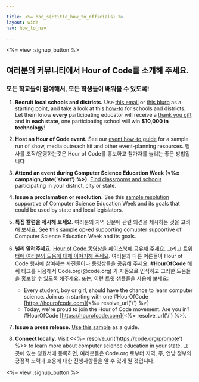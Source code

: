 ```yaml
---

title: <%= hoc_s(:title_how_to_officials) %>
layout: wide
nav: how_to_nav

---
```


<%= view :signup_button %>

## 여러분의 커뮤니티에서 Hour of Code를 소개해 주세요.

### 모든 학교들이 참여해서, 모든 학생들이 배워볼 수 있도록!

  1. **Recruit local schools and districts.** Use [this email](<%= resolve_url('/resources#sample-emails') %>) or [this blurb](<%= resolve_url('/resources/stats') %>) as a starting point, and take a look at this [how-to](<%= resolve_url('/resources/how-to') %>) for schools and districts. Let them know **every** participating educator will receive a [thank you gift](<%= resolve_url('/resources/how-to') %>) and in **each state**, one participating school will win **$10,000 in technology**!

  2. **Host an Hour of Code event.** See our [event how-to guide](<%= resolve_url('/resources/how-to-event') %>) for a sample run of show, media outreach kit and other event-planning resources. 행사를 조직/운영하는것은 Hour of Code를 홍보하고 참가자를 늘리는 좋은 방법입니다

  3. **Attend an event during Computer Science Education Week (<%= campaign_date('short') %>).** [Find classrooms and schools](<%= resolve_url('/events') %>) participating in your district, city or state.

  4. **Issue a proclamation or resolution.** See this [sample resolution](<%= resolve_url('resources/proclamation') %>) supportive of Computer Science Education Week and its goals that could be used by state and local legislators.

  5. **특집 칼럼을 제시해 보세요**. 여러분의 지역 신문에 관련 의견을 제시하는 것을 고려해 보세요. See this [sample op-ed](<%= resolve_url('/resources/op-ed') %>) supporting comupter supportive of Computer Science Education Week and its goals.

  6. **널리 알려주세요.** [Hour of Code 동영상을 페이스북에 공유해 주세요.](https://www.facebook.com/sharer/sharer.php?u=http%3A%2F%2Fhourofcode.com%2Fus) 그리고 [트위터에 여러분의 도움에 대해 이야기해 주세요](https://twitter.com/intent/tweet?url=http%3A%2F%2Fhourofcode.com&text=I%27m%20participating%20in%20this%20year%27s%20%23HourOfCode%2C%20are%20you%3F%20%40codeorg&original_referer=https%3A%2F%2Fwww.google.com%2Furl%3Fq%3Dhttps%253A%252F%252Ftwitter.com%252Fshare%253Fhashtags%253D%2526amp%253Brelated%253Dcodeorg%2526amp%253Btext%253DI%252527m%252Bparticipating%252Bin%252Bthis%252Byear%252527s%252B%252523HourOfCode%25252C%252Bare%252Byou%25253F%252B%252540codeorg%2526amp%253Burl%253Dhttp%25253A%25252F%25252Fhourofcode.com%26sa%3DD%26sntz%3D1%26usg%3DAFQjCNE1GLTUbKZfMlEh9Aj5w0iswz6PYQ&related=codeorg&hashtags=). 여러분과 다른 어른들이 Hour of Code 행사에 참여하는 사진들이나 동영상들을 공유해 주세요. **#HourOfCode** 해쉬 태그를 사용해서 Code.org(@code.org) 가 자동으로 인식하고 그러한 도움들을 홍보할 수 있도록 해주세요. 또는, 이런 트윗 샘플들을 사용해 보세요:
    
      * Every student, boy or girl, should have the chance to learn computer science. Join us in starting with one #HourOfCode [https://hourofcode.com](<%= resolve_url('/') %>)
      * Today, we're proud to join the Hour of Code movement. Are you in? #HourOfCode [https://hourofcode.com](<%= resolve_url('/') %>).   
          
        

  7. **Issue a press release.** [Use this sample](<%= resolve_url('/resources/official-press-release') %>) as a guide.

  8. **Connect locally.** Visit <<%= resolve_url('https://code.org/promote') %>> to learn more about computer science education in your state. 그 곳에 있는 청원서에 등록하면, 여러분들은 Code.org 로부터 지역, 주, 연방 정부의 긍정적 노력과 호응에 대한 진행사항들을 알 수 있게 될 것입니다.

<%= view :signup_button %>